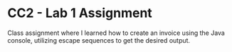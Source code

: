# CC2 - Lab 1 Assignment
Class assignment where I learned how to create an invoice using the Java console, utilizing escape sequences to get the desired output.
